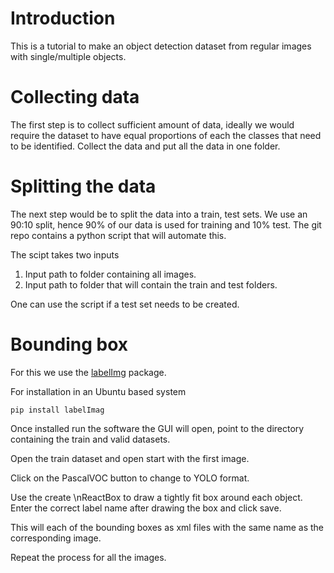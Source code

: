 # Introduction

This is a tutorial to make an object detection dataset from regular images with single/multiple objects. 

# Collecting data

The first step is to collect sufficient amount of data, ideally we would require the dataset to have equal proportions of each the classes that need to be identified. Collect the data and put all the data in one folder.

# Splitting the data

The next step would be to split the data into a train, test sets. We use an 90:10 split, hence 90% of our data is used for training and 10% test.
The git repo contains a python script that will automate this.

The scipt takes two inputs

1. Input path to folder containing all images.
2. Input path to folder that will contain the train and test folders.

One can use the script if a test set needs to be created.


# Bounding box

For this we use the [labelImg](https://github.com/tzutalin/labelImg) package. 

For installation in an Ubuntu based system

```
pip install labelImag

```

Once installed run the software the GUI will open, point to the directory containing the train and valid datasets.

Open the train dataset and open start with the first image.

Click on the PascalVOC button to change to YOLO format.

Use the create \nReactBox to draw a tightly fit box around each object. Enter the correct label name after drawing the box and click save.

This will each of the bounding boxes as xml files with the same name as the corresponding image.

Repeat the process for all the images.
